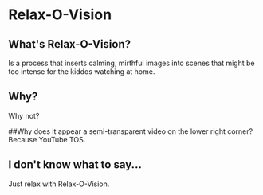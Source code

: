 Relax-O-Vision
==============

## What's Relax-O-Vision?

Is a process that inserts calming, mirthful images into scenes that might
be too intense for the kiddos watching at home.

## Why?

Why not?

##Why does it appear a semi-transparent video on the lower right corner?
Because YouTube TOS.

## I don't know what to say...

Just relax with Relax-O-Vision.

